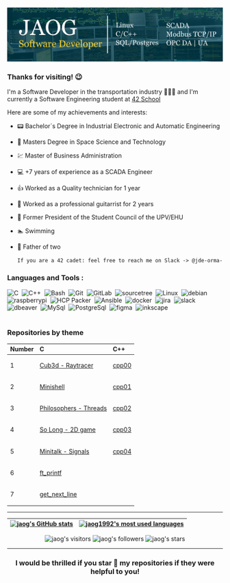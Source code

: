 [![imagen_portada_linkedin](img/jaog_linkedin.jpg)](https://www.linkedin.com/in/jon-ander-de-ormaetxea-garaizar/)

### Thanks for visiting! 😉

I'm a Software Developer in the transportation industry 🚦🚧🚛 and I'm currently a Software Engineering student at [42 School](https://www.42urduliz.com/)

Here are some of my achievements and interests:

* 📟  Bachelor´s Degree in Industrial Electronic and Automatic Engineering
* 🚀  Masters Degree in Space Science and Technology
* 💹  Master of Business Administration
* 💻  +7 years of experience as a SCADA Engineer
* 👍  Worked as a Quality technician for 1 year
* 🎸  Worked as a professional guitarrist for 2 years
* 📜  Former President of the Student Council of the UPV/EHU
* 🏊  Swimming
* 👶  Father of two

	` If you are a 42 cadet: feel free to reach me on Slack -> @jde-orma- `

### Languages and Tools :
<div>
  <img src="https://cdn.jsdelivr.net/gh/devicons/devicon/icons/c/c-original.svg" title="C" alt="C" width="40" height="40"/>&nbsp;
  <img src="https://cdn.jsdelivr.net/gh/devicons/devicon/icons/cplusplus/cplusplus-original.svg" title="C++" alt="C++" width="40" height="40"/>&nbsp;
  <img src="https://cdn.jsdelivr.net/gh/devicons/devicon/icons/bash/bash-original.svg" title="Bash" alt="Bash" width="40" height="40"/>&nbsp;
  <img src="https://cdn.jsdelivr.net/gh/devicons/devicon/icons/git/git-original.svg" title="Git" alt="Git" width="40" height="40"/>&nbsp;
  <img src="https://cdn.jsdelivr.net/gh/devicons/devicon/icons/gitlab/gitlab-plain.svg" title="GitLab" alt="GitLab" width="40" height="40"/>&nbsp;
  <img src="https://cdn.jsdelivr.net/gh/devicons/devicon/icons/sourcetree/sourcetree-original.svg" title="Sourcetree" alt="sourcetree" width="40" height="40"/>&nbsp;
  <img src="https://cdn.jsdelivr.net/gh/devicons/devicon/icons/linux/linux-original.svg" title="Linux" alt="Linux" width="40" height="40"/>&nbsp;
  <img src="https://cdn.jsdelivr.net/gh/devicons/devicon/icons/debian/debian-original.svg" title="Debian" alt="debian" width="40" height="40"/>&nbsp;
  <img src="https://cdn.jsdelivr.net/gh/devicons/devicon/icons/raspberrypi/raspberrypi-plain.svg" title="Raspberrypi" alt="raspberrypi" width="40" height="40"/>&nbsp;
  <img src="https://cdn.jsdelivr.net/gh/devicons/devicon/icons/packer/packer-plain.svg" title="HCP Packer" alt="HCP Packer" width="40" height="40"/>&nbsp;
  <img src="https://cdn.jsdelivr.net/gh/devicons/devicon/icons/ansible/ansible-original.svg" title="Ansible" alt="Ansible" width="40" height="40"/>&nbsp;
  <img src="https://cdn.jsdelivr.net/gh/devicons/devicon/icons/docker/docker-plain.svg" title="Docker" alt="docker" width="40" height="40"/>&nbsp;
  <img src="https://cdn.jsdelivr.net/gh/devicons/devicon/icons/jira/jira-original.svg" title="Jira" alt="jira" width="40" height="40"/>&nbsp;
  <img src="https://cdn.jsdelivr.net/gh/devicons/devicon/icons/slack/slack-original.svg" title="Slack" alt="slack" width="40" height="40"/>&nbsp;
  <img src="https://cdn.jsdelivr.net/gh/devicons/devicon/icons/dbeaver/dbeaver-original.svg" title="Dbeaver" alt="dbeaver" width="40" height="40"/>&nbsp;
  <img src="https://cdn.jsdelivr.net/gh/devicons/devicon/icons/mysql/mysql-original.svg" title="MySql" alt="MySql" width="40" height="40"/>&nbsp;
  <img src="https://cdn.jsdelivr.net/gh/devicons/devicon/icons/postgresql/postgresql-original.svg" title="PostreSql" alt="PostgreSql" width="40" height="40"/>&nbsp;
  <img src="https://cdn.jsdelivr.net/gh/devicons/devicon/icons/figma/figma-original.svg" title="Figma" alt="figma" width="40" height="40"/>&nbsp;
  <img src="https://cdn.jsdelivr.net/gh/devicons/devicon/icons/inkscape/inkscape-original.svg" title="Inkscape" alt="inkscape" width="40" height="40"/>&nbsp;
</div>
<br>

### Repositories by theme

| Number | C | C++ |
|---|:---|:---|
| 1 | <!-- 1 C --> <p><a href="https://github.com/jaog1992/42_cub3D" > Cub3d - Raytracer </a></p>  | <!-- 1 CPP --> <p><a href="https://github.com/jaog1992/42_cpp_modules/cpp00" > cpp00 </a></p> | |
| 2 | <!-- 2 C--> <p><a href="https://github.com/jaog1992/42_minishell" > Minishell </a></p>  | <!-- 2 CPP --> <p><a href="https://github.com/jaog1992/42_cpp_modules/cpp01" > cpp01 </a></p> | |
| 3 | <!-- 3 C-->  <p><a href="https://github.com/jaog1992/42_Philosophers" > Philosophers - Threads </a></p>  | <!-- 3 CPP --> <p><a href="https://github.com/jaog1992/42_cpp_modules/cpp02" > cpp02 </a></p> | |
| 4 | <!-- 4 C--> <p><a href="https://github.com/jaog1992/42_so_long" > So Long - 2D game </a></p>  | <!-- 4 CPP --> <p><a href="https://github.com/jaog1992/42_cpp_modules/cpp03" > cpp03 </a></p> | |
| 5 | <!-- 5 C--> <p><a href="https://github.com/jaog1992/42_minitalk" > Minitalk - Signals </a></p>  | <!-- 5 CPP --> <p><a href="https://github.com/jaog1992/42_cpp_modules/cpp04" > cpp04 </a></p> | |
| 6 | <!-- 6 C--> <p><a href="https://github.com/jaog1992/ft_printf" > ft_printf </a></p>  | <!-- 6 CPP --> | |
| 7 | <!-- 7 C --> <p><a href="https://github.com/jaog1992/get_next_line" > get_next_line </a></p>  | <!-- 7 CPP --> | |

---

| [![jaog's GitHub stats](https://github-readme-stats.vercel.app/api?username=jaog1992&count_private=true&show_icons=true&hide=issues&hide_border=true&theme=prussian)](https://github.com/jaog1992?tab=repositories) | [![jaog1992's most used languages](https://github-readme-stats.vercel.app/api/top-langs/?username=jaog1992&layout=compact&hide_border=true&theme=prussian)](https://github.com/jaog1992?tab=repositories) |
|:-:|:-:|

<p align="center">
<img alt="jaog's visitors" src="https://komarev.com/ghpvc/?username=jaog1992&color=blue&style=flat&label=visitors" />
<img alt="jaog's followers" src="https://img.shields.io/github/followers/jaog1992?color=blue" />
<img alt="jaog's stars" src="https://img.shields.io/github/stars/jaog1992?color=blue" />
</p>
	
---

<h3 align="center">
	I would be thrilled if you star 🌟 my repositories if they were helpful  to you!
</h3>
